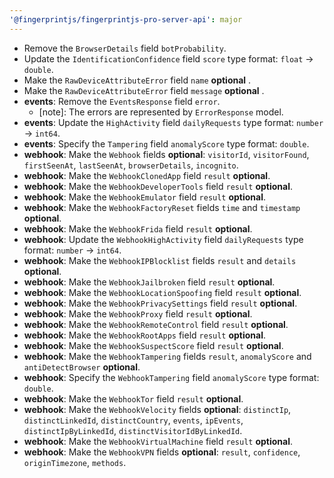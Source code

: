 ```yaml
---
'@fingerprintjs/fingerprintjs-pro-server-api': major
---
```


- Remove the `BrowserDetails` field `botProbability`.
- Update the `IdentificationConfidence` field `score` type format: `float` -> `double`.
- Make the `RawDeviceAttributeError` field `name` **optional** .
- Make the `RawDeviceAttributeError` field `message` **optional** .
- **events**: Remove the `EventsResponse` field `error`.
  - [note]: The errors are represented by `ErrorResponse` model.
- **events**: Update the `HighActivity` field `dailyRequests` type format: `number` -> `int64`.
- **events**: Specify the `Tampering` field `anomalyScore` type format: `double`.
- **webhook**: Make the `Webhook` fields **optional**: `visitorId`, `visitorFound`, `firstSeenAt`, `lastSeenAt`, `browserDetails`, `incognito`.
- **webhook**: Make the `WebhookClonedApp` field `result` **optional**.
- **webhook**: Make the `WebhookDeveloperTools` field `result` **optional**.
- **webhook**: Make the `WebhookEmulator` field `result` **optional**.
- **webhook**: Make the `WebhookFactoryReset` fields `time` and `timestamp` **optional**.
- **webhook**: Make the `WebhookFrida` field `result` **optional**.
- **webhook**: Update the `WebhookHighActivity` field `dailyRequests` type format: `number` -> `int64`.
- **webhook**: Make the `WebhookIPBlocklist` fields `result` and `details` **optional**.
- **webhook**: Make the `WebhookJailbroken` field `result` **optional**.
- **webhook**: Make the `WebhookLocationSpoofing` field `result` **optional**.
- **webhook**: Make the `WebhookPrivacySettings` field `result` **optional**.
- **webhook**: Make the `WebhookProxy` field `result` **optional**.
- **webhook**: Make the `WebhookRemoteControl` field `result` **optional**.
- **webhook**: Make the `WebhookRootApps` field `result` **optional**.
- **webhook**: Make the `WebhookSuspectScore` field `result` **optional**.
- **webhook**: Make the `WebhookTampering` fields `result`, `anomalyScore` and `antiDetectBrowser` **optional**.
- **webhook**: Specify the `WebhookTampering` field `anomalyScore` type format: `double`.
- **webhook**: Make the `WebhookTor` field `result` **optional**.
- **webhook**: Make the `WebhookVelocity` fields **optional**: `distinctIp`, `distinctLinkedId`, `distinctCountry`, `events`, `ipEvents`, `distinctIpByLinkedId`, `distinctVisitorIdByLinkedId`.
- **webhook**: Make the `WebhookVirtualMachine` field `result` **optional**.
- **webhook**: Make the `WebhookVPN` fields **optional**: `result`, `confidence`, `originTimezone`, `methods`.
